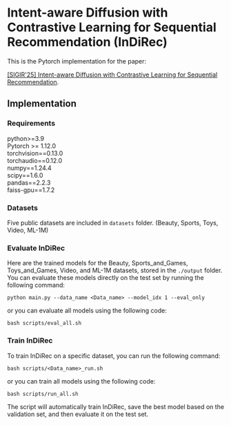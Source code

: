 # Intent-aware Diffusion with Contrastive Learning for Sequential Recommendation (InDiRec)


This is the Pytorch implementation for the paper: 

[[SIGIR'25] Intent-aware Diffusion with Contrastive Learning for Sequential Recommendation](https://arxiv.org/pdf/2504.16077).

## Implementation
### Requirements

python>=3.9<br>
Pytorch >= 1.12.0 <br>
torchvision==0.13.0 <br>
torchaudio==0.12.0<br>
numpy==1.24.4 <br>
scipy==1.6.0 <br>
pandas==2.2.3<br>
faiss-gpu==1.7.2

### Datasets
Five public datasets are included in `datasets` folder. (Beauty, Sports, Toys, Video, ML-1M)

### Evaluate InDiRec
Here are the trained models for the Beauty, Sports_and_Games, Toys_and_Games, Video, and ML-1M datasets, stored in the `./output` folder. <br>
You can evaluate these models directly on the test set by running the following command:

```
python main.py --data_name <Data_name> --model_idx 1 --eval_only
```
or you can evaluate all models using the following code:
```
bash scripts/eval_all.sh
```

### Train InDiRec
To train InDiRec on a specific dataset, you can run the following command: 
```
bash scripts/<Data_name>_run.sh
```
or you can train all models using the following code:
```
bash scripts/run_all.sh
```

The script will automatically train InDiRec, save the best model based on the validation set, and then evaluate it on the test set.
